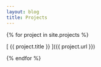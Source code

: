 ```yaml
---
layout: blog
title: Projects
---
```



{% for project in site.projects %}

[ {{ project.title }} ]({{ project.url }})


{% endfor %}
